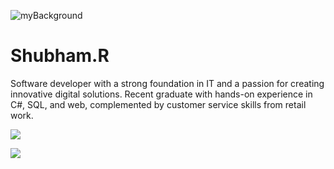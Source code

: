 ![myBackground](https://github.com/user-attachments/assets/be7b57f1-b6c8-46ec-ac63-4f602516c18d)

<h1>Shubham.R</h1>
<p>Software developer with a strong foundation in IT and a passion for creating innovative digital solutions. Recent graduate with hands-on experience in C#, SQL, and web, complemented by customer service skills from retail work.</p>



<a href="https://www.linkedin.com/in/shubham-rangra-558146239/" target="_blank"><img src="https://img.icons8.com/?size=100&id=IuI5Yd3J3qcC&format=png&color=FAB005"/></a>

<a href="https://x.com/Shub_r16"><img src="https://img.icons8.com/?size=100&id=8RAOGCjHC5I3&format=png&color=FAB005"/></a>
